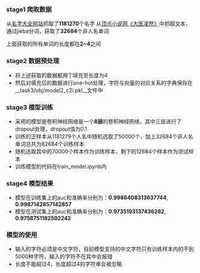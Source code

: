 ### stage1 爬取数据

从[名字大全网站](http://www.resgain.net/xmdq.html)抓取了**1181270**个名字
从[顶点小说网《大医凌然》](https://www.booktxt.net/8_8985/)中抓取文本，通过jieba分词，获取了**32684**个非人名单词

上面获取的所有单词的长度都在**2~4**之间

### stage2 数据预处理

+ 将上述获取的数据都用'|'填充至长度为4
+ 然后对填充后的数据进行one-hot处理，字符与向量的对应关系的字典保存在__task3/obj/model2_c2i.pkl__文件中

### stage3 模型训练

+ 采用的模型是卷积神经网络是一个**8层**的卷积神经网络，其中三层进行了dropout处理，dropout值为0.1
+ 训练的正样本从1181279个人名中随机选取了50000个，加上32684个非人名单词总共为82684个训练样本
+ 随机选取其中的70000个样本作为训练样本，剩下的12684个样本作为测试样本
+ 训练模型的代码在train_model.ipynb内

### stage4 模型结果

+ 模型在训练集上的auc和准确率分别为：__0.9986408313637744__, __0.9987142857142857__
+ 模型在测试集上的auc和准确率分别为：__0.9735193137436282__, __0.9758751182592242__

### 模型的使用

+ 输入的字符必须是中文字符，目前模型支持的中文字符只有训练样本内的不到5000种字符，输入的字符不在其中会报错
+ 长度不能超过4，长度超过4的字符串会被忽略
